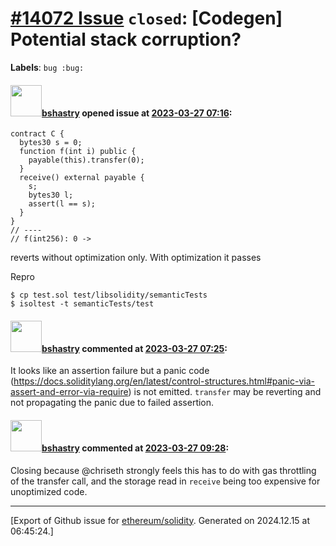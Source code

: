 # [\#14072 Issue](https://github.com/ethereum/solidity/issues/14072) `closed`: [Codegen] Potential stack corruption?
**Labels**: `bug :bug:`


#### <img src="https://avatars.githubusercontent.com/u/2388185?v=4" width="50">[bshastry](https://github.com/bshastry) opened issue at [2023-03-27 07:16](https://github.com/ethereum/solidity/issues/14072):

```
contract C {
  bytes30 s = 0;
  function f(int i) public {
    payable(this).transfer(0);
  }
  receive() external payable {
    s;
    bytes30 l;
    assert(l == s);
  }
}
// ----
// f(int256): 0 ->
```

reverts without optimization only. With optimization it passes

Repro

```
$ cp test.sol test/libsolidity/semanticTests
$ isoltest -t semanticTests/test
```

#### <img src="https://avatars.githubusercontent.com/u/2388185?v=4" width="50">[bshastry](https://github.com/bshastry) commented at [2023-03-27 07:25](https://github.com/ethereum/solidity/issues/14072#issuecomment-1484638402):

It looks like an assertion failure but a panic code (https://docs.soliditylang.org/en/latest/control-structures.html#panic-via-assert-and-error-via-require) is not emitted. `transfer` may be reverting and not propagating the panic due to failed assertion.

#### <img src="https://avatars.githubusercontent.com/u/2388185?v=4" width="50">[bshastry](https://github.com/bshastry) commented at [2023-03-27 09:28](https://github.com/ethereum/solidity/issues/14072#issuecomment-1484810396):

Closing because @chriseth strongly feels this has to do with gas throttling of the transfer call, and the storage read in `receive` being too expensive for unoptimized code.


-------------------------------------------------------------------------------



[Export of Github issue for [ethereum/solidity](https://github.com/ethereum/solidity). Generated on 2024.12.15 at 06:45:24.]
